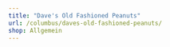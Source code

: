 ```yaml
---
title: "Dave's Old Fashioned Peanuts"
url: /columbus/daves-old-fashioned-peanuts/
shop: Allgemein
---
```

